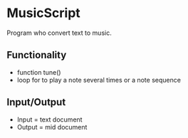 # MusicScript

Program who convert text to music. 

## Functionality
- function tune()
- loop for to play a note several times or a note sequence

## Input/Output	
- Input = text document
- Output = mid document